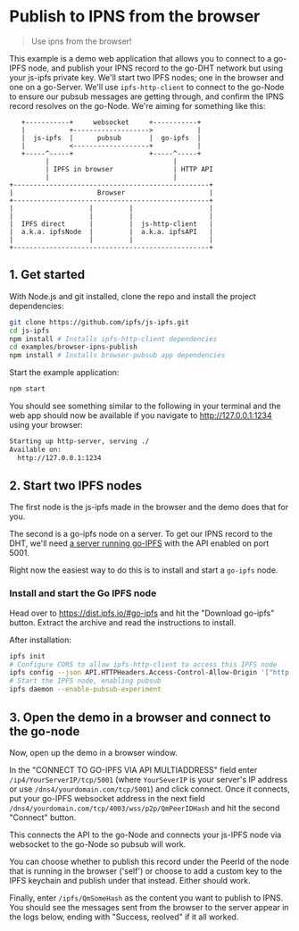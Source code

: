 # Publish to IPNS from the browser

> Use ipns from the browser!

This example is a demo web application that allows you to connect to a go-IPFS node, and publish your IPNS record to the go-DHT network but using your js-ipfs private key. We'll start two IPFS nodes; one in the browser and one on a go-Server. We'll use `ipfs-http-client` to connect to the go-Node to ensure our pubsub messages are getting through, and confirm the IPNS record resolves on the go-Node. We're aiming for something like this:

```
   +-----------+     websocket     +-----------+
   |           +------------------->           |
   |  js-ipfs  |      pubsub       |  go-ipfs  |
   |           <-------------------+           |
   +-----^-----+                   +-----^-----+
         |                               |
         | IPFS in browser               | HTTP API
         |                               |
+-------------------------------------------------+
|                     Browser                     |
+-------------------------------------------------+
|                   |         |                   |
|                   |         |                   |
|  IPFS direct      |         |  js-http-client   |
|  a.k.a. ipfsNode  |         |  a.k.a. ipfsAPI   |
|                   |         |                   |
+-------------------------------------------------+
```

## 1. Get started

With Node.js and git installed, clone the repo and install the project dependencies:

```sh
git clone https://github.com/ipfs/js-ipfs.git
cd js-ipfs
npm install # Installs ipfs-http-client dependencies
cd examples/browser-ipns-publish
npm install # Installs browser-pubsub app dependencies
```

Start the example application:

```sh
npm start
```

You should see something similar to the following in your terminal and the web app should now be available if you navigate to http://127.0.0.1:1234 using your browser:

```sh
Starting up http-server, serving ./
Available on:
  http://127.0.0.1:1234
```

## 2. Start two IPFS nodes

The first node is the js-ipfs made in the browser and the demo does that for you.

The second is a go-ipfs node on a server. To get our IPNS record to the DHT, we'll need [a server running go-IPFS](https://blog.ipfs.io/22-run-ipfs-on-a-vps/) with the API enabled on port 5001.

Right now the easiest way to do this is to install and start a `go-ipfs` node. 

### Install and start the Go IPFS node

Head over to https://dist.ipfs.io/#go-ipfs and hit the "Download go-ipfs" button. Extract the archive and read the instructions to install.

After installation:

```sh
ipfs init
# Configure CORS to allow ipfs-http-client to access this IPFS node
ipfs config --json API.HTTPHeaders.Access-Control-Allow-Origin '["http://127.0.0.1:1234"]'
# Start the IPFS node, enabling pubsub
ipfs daemon --enable-pubsub-experiment
```

## 3. Open the demo in a browser and connect to the go-node

Now, open up the demo in a browser window. 

In the "CONNECT TO GO-IPFS VIA API MULTIADDRESS" field enter `/ip4/YourServerIP/tcp/5001` (where `YourSeverIP` is your server's IP address or use `/dns4/yourdomain.com/tcp/5001`) and click connect. Once it connects, put your go-IPFS websocket address in the next field `/dns4/yourdomain.com/tcp/4003/wss/p2p/QmPeerIDHash` and hit the second "Connect" button.

This connects the API to the go-Node and connects your js-IPFS node via websocket to the go-Node so pubsub will work. 

You can choose whether to publish this record under the PeerId of the node that is running in the browser ('self') or choose to add a custom key to the IPFS keychain and publish under that instead. Either should work.

Finally, enter `/ipfs/QmSomeHash` as the content you want to publish to IPNS. You should see the messages sent from the browser to the server appear in the logs below, ending with "Success, reolved" if it all worked.
